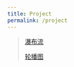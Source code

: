 ```yaml
---
title: Project
permalink: /project
---
```



>[瀑布流](https://github.com/MengYP/MYPWaterfallFlow---.git)
>
>[轮播图](https://github.com/MengYP/MYPBanner--Master.git)
